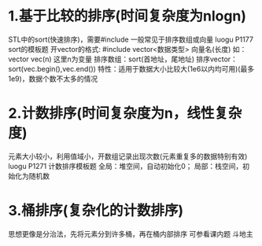 # 1.基于比较的排序(时间复杂度为nlogn)
STL中的sort(快速排序)，需要#include<algorithm>
一般常见于排序数组或向量
luogu P1177 sort的模板题
开vector的格式:
#include<vector> vector<数据类型> 向量名(长度)
如：vector<int> vec(n) 这里n为变量
排序数组：sort(首地址，尾地址)
排序vector：sort(vec.begin(),vec.end())
特性：适用于数据大小比较大(1e6以内均可用)(最多1e9)，数据个数不太多的情况

# 2.计数排序(时间复杂度为n，线性复杂度)
元素大小较小，利用值域小，开数组记录出现次数(元素重复多的数据特别有效)
luogu P1271 计数排序模板题
全局：堆空间，自动初始化0；
局部：栈空间，初始化为随机数

# 3.桶排序(复杂化的计数排序)
思想更像是分治法，先将元素分到许多桶，再在桶内部排序
可参看课内题 斗地主
